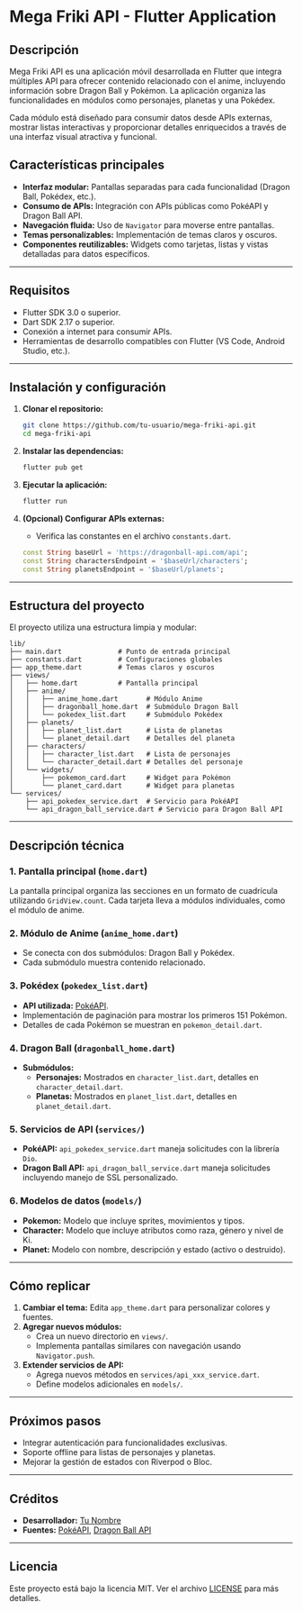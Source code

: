 # Mega Friki API - Flutter Application

## Descripción

Mega Friki API es una aplicación móvil desarrollada en Flutter que integra múltiples API para ofrecer contenido relacionado con el anime, incluyendo información sobre Dragon Ball y Pokémon. La aplicación organiza las funcionalidades en módulos como personajes, planetas y una Pokédex.

Cada módulo está diseñado para consumir datos desde APIs externas, mostrar listas interactivas y proporcionar detalles enriquecidos a través de una interfaz visual atractiva y funcional.

## Características principales

- **Interfaz modular:** Pantallas separadas para cada funcionalidad (Dragon Ball, Pokédex, etc.).
- **Consumo de APIs:** Integración con APIs públicas como PokéAPI y Dragon Ball API.
- **Navegación fluida:** Uso de `Navigator` para moverse entre pantallas.
- **Temas personalizables:** Implementación de temas claros y oscuros.
- **Componentes reutilizables:** Widgets como tarjetas, listas y vistas detalladas para datos específicos.

---

## Requisitos

- Flutter SDK 3.0 o superior.
- Dart SDK 2.17 o superior.
- Conexión a internet para consumir APIs.
- Herramientas de desarrollo compatibles con Flutter (VS Code, Android Studio, etc.).

---

## Instalación y configuración

1. **Clonar el repositorio:**

   ```bash
   git clone https://github.com/tu-usuario/mega-friki-api.git
   cd mega-friki-api
   ```

2. **Instalar las dependencias:**

   ```bash
   flutter pub get
   ```

3. **Ejecutar la aplicación:**

   ```bash
   flutter run
   ```

4. **(Opcional) Configurar APIs externas:**
   - Verifica las constantes en el archivo `constants.dart`.
   ```dart
   const String baseUrl = 'https://dragonball-api.com/api';
   const String charactersEndpoint = '$baseUrl/characters';
   const String planetsEndpoint = '$baseUrl/planets';
   ```

---

## Estructura del proyecto

El proyecto utiliza una estructura limpia y modular:

```
lib/
├── main.dart              # Punto de entrada principal
├── constants.dart         # Configuraciones globales
├── app_theme.dart         # Temas claros y oscuros
├── views/
│   ├── home.dart          # Pantalla principal
│   ├── anime/
│   │   ├── anime_home.dart       # Módulo Anime
│   │   ├── dragonball_home.dart  # Submódulo Dragon Ball
│   │   └── pokedex_list.dart     # Submódulo Pokédex
│   ├── planets/
│   │   ├── planet_list.dart      # Lista de planetas
│   │   └── planet_detail.dart    # Detalles del planeta
│   ├── characters/
│   │   ├── character_list.dart   # Lista de personajes
│   │   └── character_detail.dart # Detalles del personaje
│   └── widgets/
│       ├── pokemon_card.dart     # Widget para Pokémon
│       └── planet_card.dart      # Widget para planetas
└── services/
    ├── api_pokedex_service.dart  # Servicio para PokéAPI
    └── api_dragon_ball_service.dart # Servicio para Dragon Ball API
```

---

## Descripción técnica

### 1. **Pantalla principal (`home.dart`)**

La pantalla principal organiza las secciones en un formato de cuadrícula utilizando `GridView.count`. Cada tarjeta lleva a módulos individuales, como el módulo de anime.

### 2. **Módulo de Anime (`anime_home.dart`)**

- Se conecta con dos submódulos: Dragon Ball y Pokédex.
- Cada submódulo muestra contenido relacionado.

### 3. **Pokédex (`pokedex_list.dart`)**

- **API utilizada:** [PokéAPI](https://pokeapi.co/).
- Implementación de paginación para mostrar los primeros 151 Pokémon.
- Detalles de cada Pokémon se muestran en `pokemon_detail.dart`.

### 4. **Dragon Ball (`dragonball_home.dart`)**

- **Submódulos:**
  - **Personajes:** Mostrados en `character_list.dart`, detalles en `character_detail.dart`.
  - **Planetas:** Mostrados en `planet_list.dart`, detalles en `planet_detail.dart`.

### 5. **Servicios de API (`services/`)**

- **PokéAPI:** `api_pokedex_service.dart` maneja solicitudes con la librería `Dio`.
- **Dragon Ball API:** `api_dragon_ball_service.dart` maneja solicitudes incluyendo manejo de SSL personalizado.

### 6. **Modelos de datos (`models/`)**

- **Pokemon:** Modelo que incluye sprites, movimientos y tipos.
- **Character:** Modelo que incluye atributos como raza, género y nivel de Ki.
- **Planet:** Modelo con nombre, descripción y estado (activo o destruido).

---

## Cómo replicar

1. **Cambiar el tema:** Edita `app_theme.dart` para personalizar colores y fuentes.
2. **Agregar nuevos módulos:**
   - Crea un nuevo directorio en `views/`.
   - Implementa pantallas similares con navegación usando `Navigator.push`.
3. **Extender servicios de API:**
   - Agrega nuevos métodos en `services/api_xxx_service.dart`.
   - Define modelos adicionales en `models/`.

---

## Próximos pasos

- Integrar autenticación para funcionalidades exclusivas.
- Soporte offline para listas de personajes y planetas.
- Mejorar la gestión de estados con Riverpod o Bloc.

---

## Créditos

- **Desarrollador:** [Tu Nombre](https://github.com/tu-usuario)
- **Fuentes:** [PokéAPI](https://pokeapi.co/), [Dragon Ball API](https://dragonball-api.com/)

---

## Licencia

Este proyecto está bajo la licencia MIT. Ver el archivo [LICENSE](LICENSE) para más detalles.
